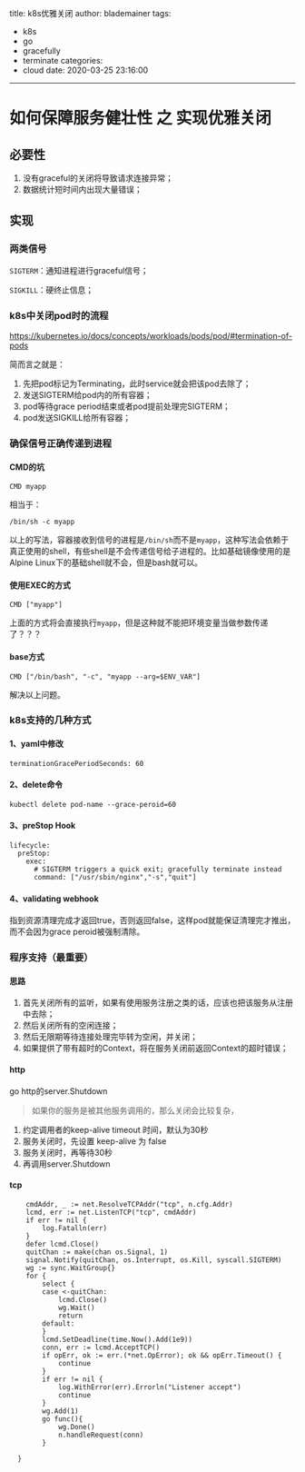 title: k8s优雅关闭
author: blademainer
tags:
  - k8s
  - go
  - gracefully
  - terminate
categories:
  - cloud
date: 2020-03-25 23:16:00
---

# 如何保障服务健壮性 之 实现优雅关闭

## 必要性

1. 没有graceful的关闭将导致请求连接异常；
2. 数据统计短时间内出现大量错误；

## 实现

### 两类信号

`SIGTERM`：通知进程进行graceful信号；

`SIGKILL`：硬终止信息；

### k8s中关闭pod时的流程

https://kubernetes.io/docs/concepts/workloads/pods/pod/#termination-of-pods

简而言之就是：

1. 先把pod标记为Terminating，此时service就会把该pod去除了；
2. 发送SIGTERM给pod内的所有容器；
3. pod等待grace period结束或者pod提前处理完SIGTERM；
4. pod发送SIGKILL给所有容器；

### 确保信号正确传递到进程

#### CMD的坑

```
CMD myapp
```

相当于：

```
/bin/sh -c myapp
```

以上的写法，容器接收到信号的进程是`/bin/sh`而不是`myapp`，这种写法会依赖于真正使用的shell，有些shell是不会传递信号给子进程的。比如基础镜像使用的是Alpine Linux下的基础shell就不会，但是bash就可以。

#### 使用EXEC的方式

```
CMD ["myapp"]
```

上面的方式将会直接执行`myapp`，但是这种就不能把环境变量当做参数传递了？？？

#### base方式

```
CMD ["/bin/bash", "-c", "myapp --arg=$ENV_VAR"]
```

解决以上问题。

### k8s支持的几种方式

#### 1、yaml中修改

```
terminationGracePeriodSeconds: 60
```

#### 2、delete命令

```
kubectl delete pod-name --grace-peroid=60
```

#### 3、preStop Hook

```
lifecycle:
  preStop:
    exec:
      # SIGTERM triggers a quick exit; gracefully terminate instead
      command: ["/usr/sbin/nginx","-s","quit"]
```

#### 4、validating webhook

指到资源清理完成才返回true，否则返回false，这样pod就能保证清理完才推出，而不会因为grace peroid被强制清除。

### 程序支持（最重要）

#### 思路

1. 首先关闭所有的监听，如果有使用服务注册之类的话，应该也把该服务从注册中去除；
2. 然后关闭所有的空闲连接；
3. 然后无限期等待连接处理完毕转为空闲，并关闭；
4. 如果提供了带有超时的Context，将在服务关闭前返回Context的超时错误；

#### http

go http的server.Shutdown

> 如果你的服务是被其他服务调用的，那么关闭会比较复杂，

1. 约定调用者的keep-alive timeout 时间，默认为30秒 
2. 服务关闭时，先设置 keep-alive 为 false
3. 服务关闭时，再等待30秒
4. 再调用server.Shutdown



#### tcp

```
	cmdAddr, _ := net.ResolveTCPAddr("tcp", n.cfg.Addr)
	lcmd, err := net.ListenTCP("tcp", cmdAddr)
	if err != nil {
		log.Fatalln(err)
	}
	defer lcmd.Close()
	quitChan := make(chan os.Signal, 1)
	signal.Notify(quitChan, os.Interrupt, os.Kill, syscall.SIGTERM)
	wg := sync.WaitGroup{}
	for {
		select {
		case <-quitChan:
			lcmd.Close()
			wg.Wait()
			return
		default:
		}
		lcmd.SetDeadline(time.Now().Add(1e9))
		conn, err := lcmd.AcceptTCP()
		if opErr, ok := err.(*net.OpError); ok && opErr.Timeout() {
			continue
		}
		if err != nil {
			log.WithError(err).Errorln("Listener accept")
			continue
		}
		wg.Add(1)
		go func(){
			wg.Done()
			n.handleRequest(conn)
		}
		
  }
```